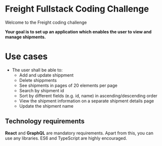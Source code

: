 # Freight Fullstack Coding Challenge

Welcome to the Freight coding challenge

**Your goal is to set up an application which enables the user to view and manage shipments.**

# Use cases

- The user shall be able to:
  - Add and update shippment
  - Delete shippments
  - See shipments in pages of 20 elements per page
  - Search by shipment id
  - Sort by different fields (e.g. id, name) in ascending/descending order
  - View the shipment information on a separate shipment details page
  - Update the shipment name

## Technology requirements

**React** and **GraphQL** are mandatory requirements. Apart from this, you can use any libraries. ES6 and TypeScript are highly encouraged.

